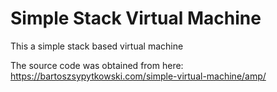 # Simple Stack Virtual Machine

This a simple stack based virtual machine 

The source code was obtained from here: https://bartoszsypytkowski.com/simple-virtual-machine/amp/


